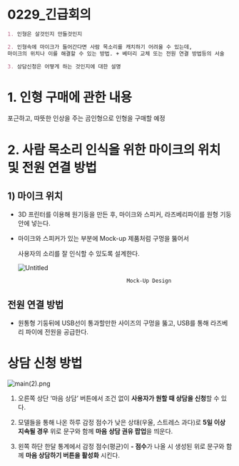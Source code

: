 # 0229_긴급회의

```markdown
1. 인형은 살것인지 만들것인지

2. 인형속에 마이크가 들어간다면 사람 목소리를 캐치하기 어려울 수 있는데, 
마이크의 위치나 이를 해결할 수 있는 방법. + 베터리 교체 또는 전원 연결 방법등의 서술

3. 상담신청은 어떻게 하는 것인지에 대한 설명
```

# 1. 인형 구매에 관한 내용

포근하고, 따뜻한 인상을 주는 곰인형으로 인형을 구매할 예정

# 2. 사람 목소리 인식을 위한 마이크의 위치 및 전원 연결 방법

## 1) 마이크 위치

- 3D 프린터를 이용해 원기둥을 만든 후, 마이크와 스피커, 라즈베리파이를 원형 기둥안에 넣는다.

- 마이크와 스피커가 있는 부분에 Mock-up 제품처럼 구멍을 뚫어서
    
    사용자의 소리를 잘 인식할 수 있도록 설계한다.
    
    ![Untitled](0229_%E1%84%80%E1%85%B5%E1%86%AB%E1%84%80%E1%85%B3%E1%86%B8%E1%84%92%E1%85%AC%E1%84%8B%E1%85%B4%2002360cd809f4438aa9ea4d654ccad8a2/Untitled.png)
    

                                        Mock-Up Design

## 전원 연결 방법

- 원통형 기둥뒤에 USB선이 통과할만한 사이즈의 구멍을 뚫고, USB를 통해 라즈베리 파이에 전원을 공급한다.

# 상담 신청 방법

![main(2).png](0229_%E1%84%80%E1%85%B5%E1%86%AB%E1%84%80%E1%85%B3%E1%86%B8%E1%84%92%E1%85%AC%E1%84%8B%E1%85%B4%2002360cd809f4438aa9ea4d654ccad8a2/main(2).png)

1. 오른쪽 상단 ‘마음 상담’ 버튼에서 조건 없이 **사용자가 원할 때 상담을 신청**할 수 있다.

1. 모델들을 통해 나온 하루 감정 점수가 낮은 상태(우울, 스트레스 과다)로 **5일 이상 지속될 경우** 위로 문구와 함께 **마음** **상담 권유 팝업**을 띄운다.

1. 왼쪽 하단 한달 통계에서 감정 점수(평균)이 **- 점수**가 나올 시 생성된 위로 문구와 함께 **마음 상담하기 버튼을 활성화** 시킨다.
